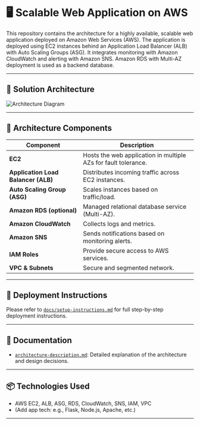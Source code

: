 # 🖥️ Scalable Web Application on AWS

This repository contains the architecture for a highly available, scalable web application deployed on Amazon Web Services (AWS). The application is deployed using EC2 instances behind an Application Load Balancer (ALB) with Auto Scaling Groups (ASG). It integrates monitoring with Amazon CloudWatch and alerting with Amazon SNS. Amazon RDS with Multi-AZ deployment is used as a backend database.

---

## 📌 Solution Architecture

![Architecture Diagram](/architecture-diagram.png)

---

## 🧱 Architecture Components

| Component                   | Description |
|----------------------------|-------------|
| **EC2**                    | Hosts the web application in multiple AZs for fault tolerance. |
| **Application Load Balancer (ALB)** | Distributes incoming traffic across EC2 instances. |
| **Auto Scaling Group (ASG)** | Scales instances based on traffic/load. |
| **Amazon RDS (optional)**  | Managed relational database service (Multi-AZ). |
| **Amazon CloudWatch**      | Collects logs and metrics. |
| **Amazon SNS**             | Sends notifications based on monitoring alerts. |
| **IAM Roles**              | Provide secure access to AWS services. |
| **VPC & Subnets**          | Secure and segmented network. |

---

## 🚀 Deployment Instructions

Please refer to [`docs/setup-instructions.md`](docs/setup-instructions.md) for full step-by-step deployment instructions.

---

## 📄 Documentation

- [`architecture-description.md`](architecture-description.md): Detailed explanation of the architecture and design decisions.

---

## 📦 Technologies Used

- AWS EC2, ALB, ASG, RDS, CloudWatch, SNS, IAM, VPC
- (Add app tech: e.g., Flask, Node.js, Apache, etc.)

---

